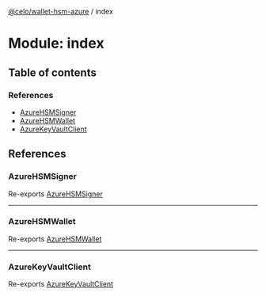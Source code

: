 [@celo/wallet-hsm-azure](../README.md) / index

# Module: index

## Table of contents

### References

- [AzureHSMSigner](index.md#azurehsmsigner)
- [AzureHSMWallet](index.md#azurehsmwallet)
- [AzureKeyVaultClient](index.md#azurekeyvaultclient)

## References

### AzureHSMSigner

Re-exports [AzureHSMSigner](../classes/azure_hsm_signer.AzureHSMSigner.md)

___

### AzureHSMWallet

Re-exports [AzureHSMWallet](../classes/azure_hsm_wallet.AzureHSMWallet.md)

___

### AzureKeyVaultClient

Re-exports [AzureKeyVaultClient](../classes/azure_key_vault_client.AzureKeyVaultClient.md)
